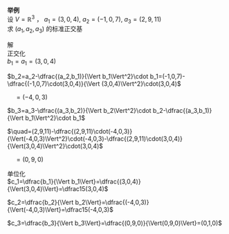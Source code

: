 **举例**  
设 $V=\mathbb{R}^3$ ， $a_1=(3,0,4),\ a_2=(-1,0,7),\ a_3=(2,9,11)$  
求 $(a_1,a_2,a_3)$ 的标准正交基  
  
解  
正交化  
 $b_1=a_1=(3,0,4)$  
  
 $b_2=a_2-\dfrac{(a_2,b_1)}{\Vert b_1\Vert^2}\cdot b_1=(-1,0,7)-\dfrac{(-1,0,7)\cdot(3,0,4)}{\Vert (3,0,4)\Vert^2}\cdot(3,0,4)$  
  
 $\quad=(-4,0,3)$  
  
 $b_3=a_3-\dfrac{(a_3,b_2)}{\Vert b_2\Vert^2}\cdot b_2-\dfrac{(a_3,b_1)}{\Vert b_1\Vert^2}\cdot b_1$  
  
 $\quad=(2,9,11)-\dfrac{(2,9,11)\cdot(-4,0,3)}{\Vert(-4,0,3)\Vert^2}\cdot(-4,0,3)-\dfrac{(2,9,11)\cdot(3,0,4)}{\Vert(3,0,4)\Vert^2}\cdot(3,0,4)$  
  
 $\quad=(0,9,0)$  
  
单位化  
 $c_1=\dfrac{b_1}{\Vert b_1\Vert}=\dfrac{(3,0,4)}{\Vert(3,0,4)\Vert}=\dfrac15(3,0,4)$  
  
 $c_2=\dfrac{b_2}{\Vert b_2\Vert}=\dfrac{(-4,0,3)}{\Vert(-4,0,3)\Vert}=\dfrac15(-4,0,3)$  
  
 $c_3=\dfrac{b_3}{\Vert b_3\Vert}=\dfrac{(0,9,0)}{\Vert(0,9,0)\Vert}=(0,1,0)$  
